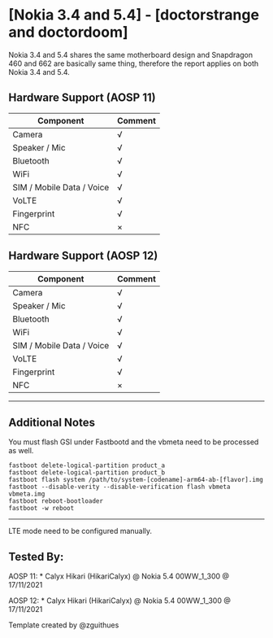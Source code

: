 # [Nokia 3.4 and 5.4] - [doctorstrange and doctordoom]

Nokia 3.4 and 5.4 shares the same motherboard design and Snapdragon 460 and 662 are basically same thing, therefore the report applies on both Nokia 3.4 and 5.4.

## Hardware Support (AOSP 11)

| Component                 |      Comment                                              |
|---------------------------|-----------------------------------------------------------|
| Camera                    | √                                                         |
| Speaker / Mic             | √                                                         |
| Bluetooth                 | √                                                         |
| WiFi                      | √                                                         |
| SIM / Mobile Data / Voice | √                                                         |
| VoLTE                     | √                                                         |
| Fingerprint               | √ |
| NFC                       | ×                                                         |

## Hardware Support (AOSP 12)

| Component                 |      Comment                                              |
|---------------------------|-----------------------------------------------------------|
| Camera                    | √                                                         |
| Speaker / Mic             | √                                                         |
| Bluetooth                 | √                                                         |
| WiFi                      | √                                                         |
| SIM / Mobile Data / Voice | √                                                         |
| VoLTE                     | √                                                         |
| Fingerprint               | √ |
| NFC                       | ×                                                         |

***
## Additional Notes

You must flash GSI under Fastbootd and the vbmeta need to be processed as well.

```
fastboot delete-logical-partition product_a
fastboot delete-logical-partition product_b
fastboot flash system /path/to/system-[codename]-arm64-ab-[flavor].img
fastboot --disable-verity --disable-verification flash vbmeta vbmeta.img
fastboot reboot-bootloader
fastboot -w reboot
```
***

LTE mode need to be configured manually.

## Tested By:

AOSP 11: * Calyx Hikari (HikariCalyx) @ Nokia 5.4 00WW_1_300 @ 17/11/2021

AOSP 12: * Calyx Hikari (HikariCalyx) @ Nokia 5.4 00WW_1_300 @ 17/11/2021


Template created by @zguithues

